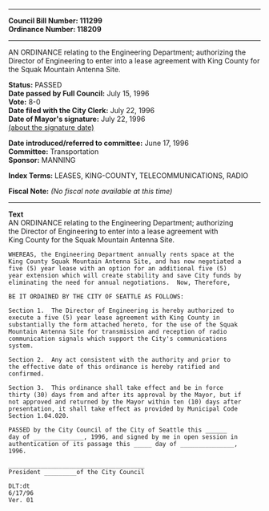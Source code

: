 * * * * *  
  
**Council Bill Number: [](#h0)[](#h2)111299**   
**Ordinance Number: 118209**  
  
* * * * *  
  
AN ORDINANCE relating to the Engineering Department; authorizing the Director of Engineering to enter into a lease agreement with King County for the Squak Mountain Antenna Site.  
  
**Status:** PASSED   
**Date passed by Full Council:** July 15, 1996   
**Vote:** 8-0   
**Date filed with the City Clerk:** July 22, 1996   
**Date of Mayor's signature:** July 22, 1996   
[(about the signature date)](/~public/approvaldate.htm)   
  
  
**Date introduced/referred to committee:** June 17, 1996   
**Committee:** Transportation   
**Sponsor:** MANNING   
  
**Index Terms:** LEASES, KING-COUNTY, TELECOMMUNICATIONS, RADIO  
  
**Fiscal Note:** *(No fiscal note available at this time)*  
  
* * * * *  
  
**Text**  
    AN ORDINANCE relating to the Engineering Department; authorizing  
    the Director of Engineering to enter into a lease agreement with  
    King County for the Squak Mountain Antenna Site.  
  
    WHEREAS, the Engineering Department annually rents space at the  
    King County Squak Mountain Antenna Site, and has now negotiated a  
    five (5) year lease with an option for an additional five (5)  
    year extension which will create stability and save City funds by  
    eliminating the need for annual negotiations.  Now, Therefore,  
  
    BE IT ORDAINED BY THE CITY OF SEATTLE AS FOLLOWS:  
  
    Section 1.  The Director of Engineering is hereby authorized to  
    execute a five (5) year lease agreement with King County in  
    substantially the form attached hereto, for the use of the Squak  
    Mountain Antenna Site for transmission and reception of radio  
    communication signals which support the City's communications  
    system.  
  
    Section 2.  Any act consistent with the authority and prior to  
    the effective date of this ordinance is hereby ratified and  
    confirmed.  
  
    Section 3.  This ordinance shall take effect and be in force  
    thirty (30) days from and after its approval by the Mayor, but if  
    not approved and returned by the Mayor within ten (10) days after  
    presentation, it shall take effect as provided by Municipal Code  
    Section 1.04.020.  
  
    PASSED by the City Council of the City of Seattle this ______  
    day of ______________, 1996, and signed by me in open session in  
    authentication of its passage this _____ day of _______________,  
    1996.  
  
    ______________________________________  
    President _________of the City Council  
  
    DLT:dt  
    6/17/96  
    Ver. 01  
